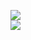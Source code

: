 [![](https://img.shields.io/badge/Made%20With-Github%20Spray-lightgrey.svg?style=for-the-badge&logo=github)](https://github.com/Annihil/github-spray#4116)  
[![](https://i.imgur.com/2DrTn0Z.gif)](https://github.com/Annihil/github-spray)